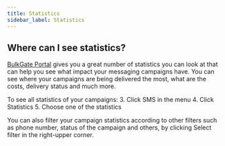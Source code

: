 ```yaml
---
title: Statistics 
sidebar_label: Statistics 
---
```


## Where can I see statistics?
[BulkGate Portal](https://www.bulkgate.com/en/sms-portal/) gives you a great number of statistics you can look at that can help you see what impact your messaging campaigns have. 
You can see where your campaigns are being delivered the most, what are the costs, delivery status and much more.

To see all statistics of your campaigns:
3.	Click SMS in the menu
4.	Click Statistics
5.	Choose one of the statistics

You can also filter your campaign statistics according to other filters such as phone number, status of the campaign and others, by clicking Select filter in the right-upper corner.
